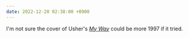 ```yaml
---
date: 2022-12-20 02:38:00 +0900
---
```


I'm not sure the cover of Usher's [_My Way_](https://music.apple.com/us/album/my-way/278845426) could be more 1997 if it tried.

